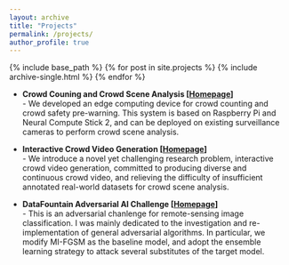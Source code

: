 ```yaml
--- 
layout: archive 
title: "Projects" 
permalink: /projects/ 
author_profile: true 
--- 
```

{% include base_path %} 
{% for post in site.projects %} 
    {% include archive-single.html %} 
{% endfor %}

- <b>Crowd Couning and Crowd Scene Analysis [[Homepage](https://devmesh.intel.com/projects/a-crowd-counting-and-intelligent-warning-system-in-unconstrained-crowd-scenes)]</b> <br>
\- We developed an edge computing device for crowd counting and crowd safety pre-warning. This system is based on Raspberry Pi and Neural Compute Stick 2, and can be deployed on existing surveillance cameras to perform crowd scene analysis.

- <b>Interactive Crowd Video Generation [[Homepage](https://devmesh.intel.com/projects/interactive-crowd-video-generation)]</b> <br> 
\- We introduce a novel yet challenging research problem, interactive crowd video generation, committed to producing diverse and continuous crowd video, and relieving the difficulty of insufficient annotated real-world datasets for crowd scene analysis.

- <b>DataFountain Adversarial AI Challenge [[Homepage](https://www.datafountain.cn/)]</b> <br> 
\- This is an adversarial chanlenge for remote-sensing image classification. I was mainly dedicated to the investigation and re-implementation of general adversarial
algorithms. In particular, we modify MI-FGSM as the baseline model, and adopt the ensemble learning strategy to attack several substitutes of the target model.
